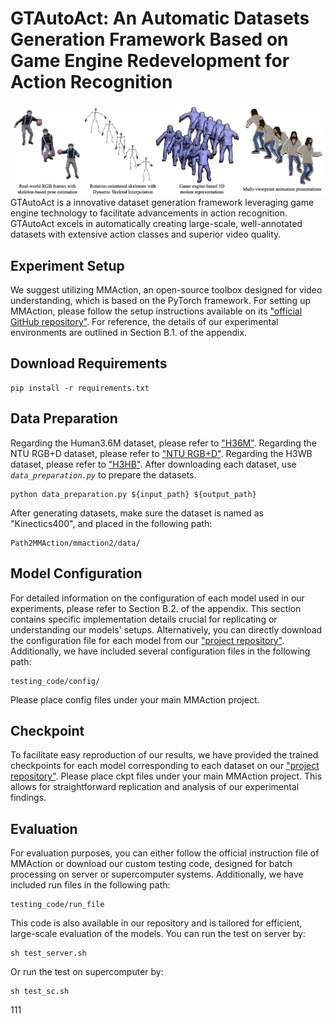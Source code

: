 # GTAutoAct: An Automatic Datasets Generation Framework Based on Game Engine Redevelopment for Action Recognition
![overall](/resources/overall.png)
GTAutoAct is a innovative dataset generation framework leveraging game engine technology to facilitate advancements in action recognition. 
GTAutoAct excels in automatically creating large-scale, well-annotated datasets with extensive action classes and superior video quality. 

## Experiment Setup
We suggest utilizing MMAction, an open-source toolbox designed for video understanding, which is based on the PyTorch framework.
For setting up MMAction, please follow the setup instructions available on its ["official GitHub repository"](https://github.com/open-mmlab/mmaction2). 
For reference, the details of our experimental environments are outlined in Section B.1. of the appendix.

## Download Requirements
```
pip install -r requirements.txt
```

## Data Preparation
Regarding the Human3.6M dataset, please refer to ["H36M"](http://vision.imar.ro/human3.6m/description.php).
Regarding the NTU RGB+D dataset, please refer to ["NTU RGB+D"](https://rose1.ntu.edu.sg/dataset/actionRecognition/).
Regarding the H3WB dataset, please refer to ["H3HB"](https://github.com/wholebody3d/wholebody3d).
After downloading each dataset, use *`data_preparation.py`* to prepare the datasets.
```
python data_preparation.py ${input_path} ${output_path}
```
After generating datasets, make sure the dataset is named as "Kinectics400", and placed in the following path: 
```
Path2MMAction/mmaction2/data/
```

## Model Configuration
For detailed information on the configuration of each model used in our experiments, please refer to Section B.2. of the appendix. 
This section contains specific implementation details crucial for replicating or understanding our models' setups.
Alternatively, you can directly download the configuration file for each model from our ["project repository"](https://anonymous.4open.science/r/GTAutoAct-4CB6/README.md). 
Additionally, we have included several configuration files in the following path:
```
testing_code/config/
```
Please place config files under your main MMAction project.

## Checkpoint
To facilitate easy reproduction of our results, we have provided the trained checkpoints for each model corresponding to each dataset on our ["project repository"](https://anonymous.4open.science/r/GTAutoAct-4CB6/README.md). 
Please place ckpt files under your main MMAction project. 
This allows for straightforward replication and analysis of our experimental findings.

## Evaluation
For evaluation purposes, you can either follow the official instruction file of MMAction or download our custom testing code, designed for batch processing on server or supercomputer systems. 
Additionally, we have included run files in the following path:
```
testing_code/run_file
``` 
This code is also available in our repository and is tailored for efficient, large-scale evaluation of the models. 
You can run the test on server by:
```
sh test_server.sh
```
Or run the test on supercomputer by:
```
sh test_sc.sh
```
111











